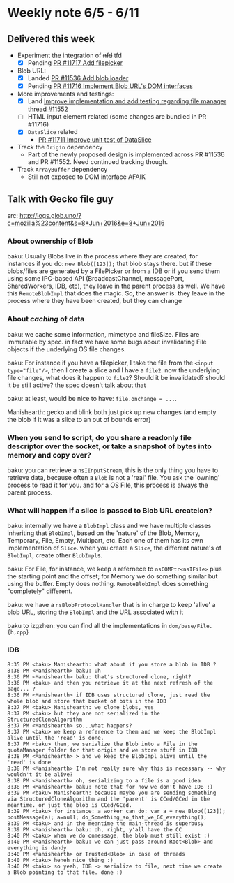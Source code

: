 # Weekly note 6/5 - 6/11

## Delivered this week

- Experiment the integration of <strike>nfd</strike> tfd
    - [x] Pending [PR #11717 Add filepicker](https://github.com/servo/servo/pull/11717)
- Blob URL:
    - [x] Landed [PR #11536 Add blob loader](https://github.com/servo/servo/pull/11536)
    - [x] Pending [PR #11716 Implement Blob URL's DOM interfaces](https://github.com/servo/servo/pull/11716)
- More improvements and testings:
    - [x] Land [Improve implementation and add testing regarding file manager thread #11552](https://github.com/servo/servo/pull/11552)
    - [ ] HTML input element related (some changes are bundled in PR #11716)
    - [x] `DataSlice` related
        - [PR #11711 Improve unit test of DataSlice](https://github.com/servo/servo/pull/11711)
- Track the `Origin` dependency
    - Part of the newly proposed design is implemented across PR #11536 and PR #11552. Need continued tracking though.
- Track `ArrayBuffer` dependency
    - Still not exposed to DOM interface AFAIK

## Talk with Gecko file guy

src: http://logs.glob.uno/?c=mozilla%23content&s=8+Jun+2016&e=8+Jun+2016

### About ownership of Blob
baku: Usually Blobs live in the process where they are created, for instances if you do: `new Blob([123]);` that blob stays there. but if these blobs/files are generated by a FilePicker or from a IDB or if you send them using some IPC-based API (BroadcastChannel, messagePort, SharedWorkers, IDB, etc), they leave in the parent process as well. We have this `RemoteBlobImpl` that does the magic. So, the answer is: they leave in the process where they have been created, but they can change 

### About *caching* of data
baku: we cache some information, mimetype and fileSize. Files are immutable by spec. in fact we have some bugs about invalidating File objects if the underlying OS file changes.

baku: For instance if you have a filepicker, I take the file from the `<input type="file"/>`, then I create a slice and I have a `file2`. now the underlying file changes, what does it happen to `file2`? Should it be invalidated? should it be still active? the spec doesn't talk about that


baku: at least, would be nice to have: `file.onchange = ...`.


Manishearth: gecko and blink both just pick up new changes (and empty the blob if it was a slice to an out of bounds error)


### When you send to script, do you share a readonly file descriptor over the socket, or take a snapshot of bytes into memory and copy over?

baku: you can retrieve a `nsIInputStream`, this is the only thing you have to retrieve data, because often a `Blob` is not a 'real' file. You ask the 'owning' process to read it for you. and for a OS File, this process is always the parent process.

### What will happen if a slice is passed to Blob URL createion?
baku: internally we have a `BlobImpl` class and we have multiple classes inheriting that `BlobImpl`, based on the 'nature' of the Blob,  Memory, Temporary, File, Empty, Multipart, etc. Each one of them has its own implementation of `Slice`. when you create a `Slice`, the different nature's of `BlobImpl`, create other `BlobImpl`s.

baku: For File, for instance, we keep a refernece to `nsCOMPtr<nsIFile>` plus the starting point and the offset; for Memory we do something similar but using the buffer. Empty does nothing. `RemoteBlobImpl` does something "completely" different. 

baku: we have a `nsBlobProtocolHandler` that is in charge to keep 'alive' a blob URL, storing the `BlobImpl` and the URL associated with it


baku to izgzhen: you can find all the implementations in `dom/base/File.{h,cpp}`


### IDB

    8:35 PM <baku> Manishearth: what about if you store a blob in IDB ?
    8:36 PM <Manishearth> baku: uh
    8:36 PM <Manishearth> baku: that's structured clone, right?
    8:36 PM <baku> and then you retrieve it at the next refresh of the page... ?
    8:36 PM <Manishearth> if IDB uses structured clone, just read the whole blob and store that bucket of bits in the IDB
    8:37 PM <baku> Manishearth: we clone blobs, yes
    8:37 PM <baku> but they are not serialized in the StructuredCloneAlgorithm
    8:37 PM <Manishearth> so...what happens?
    8:37 PM <baku> we keep a reference to them and we keep the BlobImpl alive until the 'read' is done.
    8:37 PM <baku> then, we serialize the Blob into a File in the quotaManager folder for that origin and we store stuff in IDB
    8:38 PM <Manishearth> > and we keep the BlobImpl alive until the 'read' is done
    8:38 PM <Manishearth> I'm not really sure why this is necessary -- why wouldn't it be alive?
    8:38 PM <Manishearth> oh, serializing to a file is a good idea
    8:38 PM <Manishearth> baku: note that for now we don't have IDB :)
    8:39 PM <baku> Manishearth: because maybe you are sending something via StructuredCloneAlgorithm and the 'parent' is CCed/GCed in the meantime. or just the blob is CCed/GCed.
    8:39 PM <baku> for instance: a worker can do: var a = new Blob([123]); postMessage(a); a=null; do_Something_so_that_we_GC_everything();
    8:39 PM <baku> and in the meantime the main-thread is superbusy
    8:39 PM <Manishearth> baku: oh, right, y'all have the CC
    8:40 PM <baku> when we do onmessage, the blob must still exist :)
    8:40 PM <Manishearth> baku: we can just pass around Root<Blob> and everything is dandy
    8:40 PM <Manishearth> or Trusted<Blob> in case of threads
    8:40 PM <baku> heheh nice thing :)
    8:40 PM <baku> so yeah, IDB -> serialize to file, next time we create a Blob pointing to that file. done :)
